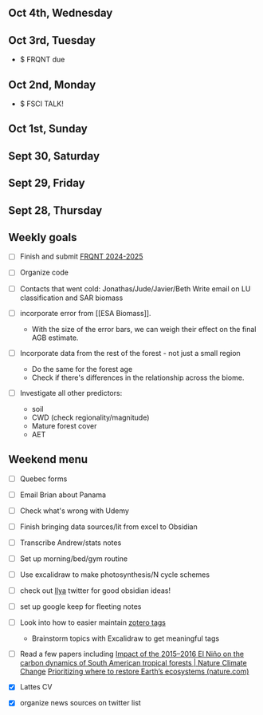 ## Oct 4th, Wednesday
## Oct 3rd, Tuesday
- $ FRQNT due
## Oct 2nd, Monday
- $ FSCI TALK!
## Oct 1st, Sunday
## Sept 30, Saturday
## Sept 29, Friday
## Sept 28, Thursday


## Weekly goals
- [ ] Finish and submit [FRQNT 2024-2025](https://frq.gouv.qc.ca/en/program/frqnt-2024-2025-doctoral-training-scholarships/)
- [ ] Organize code
- [ ] Contacts that went cold: Jonathas/Jude/Javier/Beth
	Write email on LU classification and SAR biomass

- [ ] incorporate error from [[ESA Biomass]].
	- With the size of the error bars, we can weigh their effect on the final AGB estimate.

- [ ] Incorporate data from the rest of the forest - not just a small region
	- Do the same for the forest age
	- Check if there's differences in the relationship across the biome.

- [ ] Investigate all other predictors:
	- soil
	- CWD (check regionality/magnitude)
	- Mature forest cover
	- AET

## Weekend menu
- [ ] Quebec forms
- [ ] Email Brian about Panama
- [ ] Check what's wrong with Udemy
- [ ] Finish bringing data sources/lit from excel to Obsidian
- [ ] Transcribe Andrew/stats notes
- [ ] Set up morning/bed/gym routine
- [ ] Use excalidraw to make photosynthesis/N cycle schemes
- [ ] check out [Ilya](https://twitter.com/Artifexx) twitter for good obsidian ideas!
- [ ] set up google keep for fleeting notes
- [ ] Look into how to easier maintain [zotero tags](https://pressbooks.library.yorku.ca/masteringzotero/chapter/working-with-tags/)
	- Brainstorm topics with Excalidraw to get meaningful tags
- [ ] Read a few papers
	including [Impact of the 2015–2016 El Niño on the carbon dynamics of South American tropical forests | Nature Climate Change](https://www.nature.com/articles/s41558-023-01777-3)
	[Prioritizing where to restore Earth’s ecosystems (nature.com)](https://www.nature.com/articles/d41586-020-02750-2)
	
- [x] Lattes CV
- [x] organize news sources on twitter list


